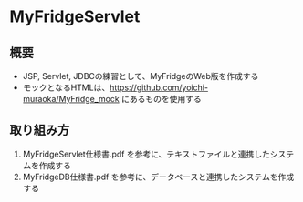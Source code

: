 # MyFridgeServlet
## 概要
- JSP, Servlet, JDBCの練習として、MyFridgeのWeb版を作成する
- モックとなるHTMLは、https://github.com/yoichi-muraoka/MyFridge_mock にあるものを使用する

## 取り組み方
1. MyFridgeServlet仕様書.pdf を参考に、テキストファイルと連携したシステムを作成する
1. MyFridgeDB仕様書.pdf を参考に、データベースと連携したシステムを作成する
